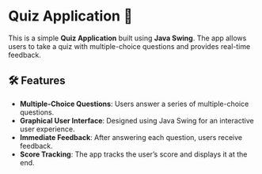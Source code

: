 # Quiz Application 🎯

This is a simple **Quiz Application** built using **Java Swing**. The app allows users to take a quiz with multiple-choice questions and provides real-time feedback.

## 🛠️ Features

- **Multiple-Choice Questions**: Users answer a series of multiple-choice questions.
- **Graphical User Interface**: Designed using Java Swing for an interactive user experience.
- **Immediate Feedback**: After answering each question, users receive feedback.
- **Score Tracking**: The app tracks the user’s score and displays it at the end.


